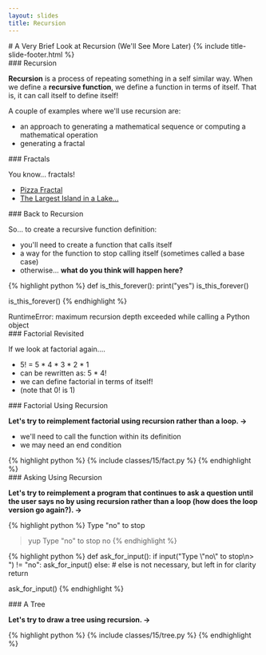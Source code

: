 ```yaml
---
layout: slides
title: Recursion 
---
```

<section markdown="block" class="title-slide">
# A Very Brief Look at Recursion (We'll See More Later)
{% include title-slide-footer.html %}
</section>

<section markdown="block">
### Recursion

__Recursion__ is a process of repeating something in a self similar way.  When we define a __recursive function__, we define a function in terms of itself.  That is, it can call itself to define itself!

A couple of examples where we'll use recursion are:

* an approach to generating a mathematical sequence or computing a mathematical operation 
* generating a fractal

</section>

<section markdown="block">
### Fractals

You know... fractals!

* [Pizza Fractal](http://urbanhonking.com/kmikeym/2010/12/07/fractal-pizza/)
* [The Largest Island in a Lake...](http://www.elbruz.org/islands/Islands%20and%20Lakes.htm)
</section>

<section markdown="block">
### Back to Recursion

So... to create a recursive function definition:

* you'll need to create a function that calls itself
* a way for the function to stop calling itself (sometimes called a base case)
* otherwise... __what do you think will happen here?__

{% highlight python %}
def is_this_forever():
	print("yes")
	is_this_forever()

is_this_forever()
{% endhighlight %}

<div class="incremental" markdown="block">
RuntimeError: maximum recursion depth exceeded while calling a Python object
</div>
</section>

<section markdown="block">
### Factorial Revisited

If we look at factorial again....

* 5! = 5 * 4 * 3 * 2 * 1
* can be rewritten as: 5 * 4!
* we can define factorial in terms of itself!
* (note that 0! is 1)

</section>

<section markdown="block">
### Factorial Using Recursion

__Let's try to reimplement factorial using recursion rather than a loop. &rarr;__

* we'll need to call the function within its definition
* we may need an end condition

<div class="incremental" markdown="block">
{% highlight python %}
{% include classes/15/fact.py %}
{% endhighlight %}
</div>
</section>
<section markdown="block">
### Asking Using Recursion

__Let's try to reimplement a program that continues to ask a question until the user says no by using recursion rather than a loop (how does the loop version go again?). &rarr;__

{% highlight python %}
Type "no" to stop
> yup
Type "no" to stop
> no
{% endhighlight %}

<div class="incremental" markdown="block">
{% highlight python %}
def ask_for_input():
    if input("Type \"no\" to stop\n> ") != "no":
        ask_for_input()
    else:
        # else is not necessary, but left in for clarity
        return

ask_for_input()
{% endhighlight %}
</div>
</section>


<section markdown="block">
### A Tree

__Let's try to draw a tree using recursion. &rarr;__

<div class="incremental" markdown="block">
{% highlight python %}
{% include classes/15/tree.py %}
{% endhighlight %}
</div>
</section>
